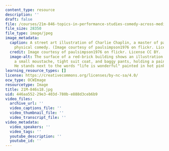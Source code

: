 ```yaml
---
content_type: resource
description: ''
draft: false
file: /courses/21m-846-topics-in-performance-studies-comedy-across-media-spring-2018/446aa55229e3403d780be888d3ceb6b9_21M-846s18.jpg
file_size: 28350
file_type: image/jpeg
image_metadata:
  caption: A street art illustration of Charlie Chaplin, a master of pantomime and
    physical comedy. (Image courtesy of paulsimpson1976 on flickr. License CC BY.)
  credit: Image courtesy of paulsimpson1976 on flickr. License CC BY.
  image-alt: The surface of a red-brick building shows an illustration of a man with
    a small moustache, tight suit coat, and baggy pants, holding a paint can and roller.
    He stands next to the words "life is wonderful" painted in hot pink paint.
learning_resource_types: []
license: https://creativecommons.org/licenses/by-nc-sa/4.0/
ocw_type: OCWImage
resourcetype: Image
title: 21M-846s18.jpg
uid: 446aa552-29e3-403d-780b-e888d3ceb6b9
video_files:
  archive_url: ''
  video_captions_file: ''
  video_thumbnail_file: ''
  video_transcript_file: ''
video_metadata:
  video_speakers: ''
  video_tags: ''
  youtube_description: ''
  youtube_id: ''
---
```


